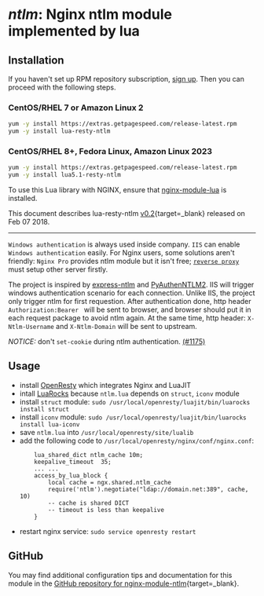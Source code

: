 # *ntlm*: Nginx ntlm module implemented by lua


## Installation

If you haven't set up RPM repository subscription, [sign up](https://www.getpagespeed.com/repo-subscribe). Then you can proceed with the following steps.

### CentOS/RHEL 7 or Amazon Linux 2

```bash
yum -y install https://extras.getpagespeed.com/release-latest.rpm
yum -y install lua-resty-ntlm
```

### CentOS/RHEL 8+, Fedora Linux, Amazon Linux 2023

```bash
yum -y install https://extras.getpagespeed.com/release-latest.rpm
yum -y install lua5.1-resty-ntlm
```


To use this Lua library with NGINX, ensure that [nginx-module-lua](../modules/lua.md) is installed.

This document describes lua-resty-ntlm [v0.2](https://github.com/gosp/lua-resty-ntlm/releases/tag/v0.2){target=_blank} 
released on Feb 07 2018.
    
<hr />

`Windows authentication` is always used inside company. `IIS` can enable `Windows authentication` easily. For Nginx users, some solutions aren't friendly: `Nginx Pro` provides ntlm module but it isn't free; [`reverse proxy`](https://stackoverflow.com/questions/21284935/nginx-reverse-proxy-with-windows-authentication-that-uses-ntlm) must setup other server firstly.

The project is inspired by [express-ntlm](https://github.com/einfallstoll/express-ntlm) and [PyAuthenNTLM2](https://github.com/Legrandin/PyAuthenNTLM2/). IIS will trigger windows authentication scenario for each connection. Unlike IIS, the project only trigger ntlm for first requestion. After authentication done, http header `Authorization:Bearer ` will be sent to browser, and browser should put it in each request package to avoid ntlm again. At the same time, http header: `X-Ntlm-Username` and `X-Ntlm-Domain` will be sent to upstream.

*NOTICE:* don't `set-cookie` during ntlm authentication. [(#1175)](https://github.com/openresty/lua-nginx-module/issues/1175)

## Usage
+ install [OpenResty](http://openresty.org/en/linux-packages.html) which integrates Nginx and LuaJIT
+ intall [LuaRocks](https://openresty.org/en/using-luarocks.html) because `ntlm.lua` depends on `struct`, `iconv` module
+ install `struct` module: `sudo /usr/local/openresty/luajit/bin/luarocks install struct`
+ install `iconv` module: `sudo /usr/local/openresty/luajit/bin/luarocks install lua-iconv`
+ save `ntlm.lua` into `/usr/local/openresty/site/lualib`
+ add the following code to `/usr/local/openresty/nginx/conf/nginx.conf`: 
    ```
        lua_shared_dict ntlm_cache 10m;
        keepalive_timeout  35;
        ... ...
        access_by_lua_block {
            local cache = ngx.shared.ntlm_cache
            require('ntlm').negotiate("ldap://domain.net:389", cache, 10)
            -- cache is shared DICT
            -- timeout is less than keepalive
        }
    ```
+ restart nginx service: `sudo service openresty restart`

## GitHub

You may find additional configuration tips and documentation for this module in the [GitHub repository for 
nginx-module-ntlm](https://github.com/gosp/lua-resty-ntlm){target=_blank}.